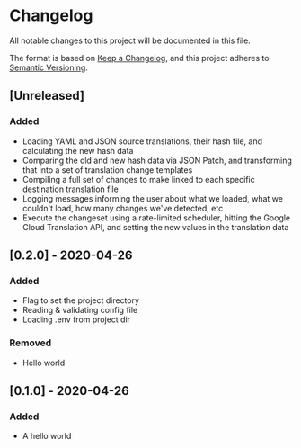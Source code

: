 # Changelog

All notable changes to this project will be documented in this file.

The format is based on [Keep a Changelog](https://keepachangelog.com/en/1.0.0/),
and this project adheres to [Semantic Versioning](https://semver.org/spec/v2.0.0.html).

## [Unreleased]

### Added

- Loading YAML and JSON source translations, their hash file, and calculating the new hash data
- Comparing the old and new hash data via JSON Patch, and transforming that into a set of translation change templates
- Compiling a full set of changes to make linked to each specific destination translation file
- Logging messages informing the user about what we loaded, what we couldn't load, how many changes we've detected, etc
- Execute the changeset using a rate-limited scheduler, hitting the Google Cloud Translation API, and setting the new values in the translation data

## [0.2.0] - 2020-04-26

### Added

- Flag to set the project directory
- Reading & validating config file
- Loading .env from project dir

### Removed

- Hello world

## [0.1.0] - 2020-04-26

### Added

- A hello world
